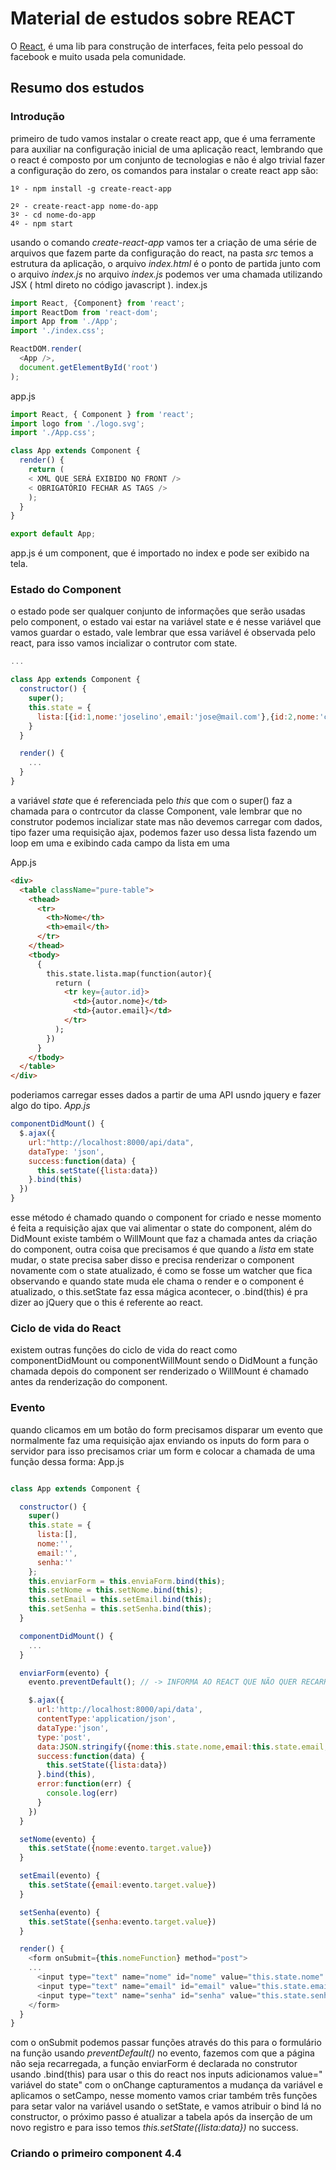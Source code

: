 # Material de estudos sobre REACT

O [React](https://facebook.github.io/react/), é uma lib para construção de interfaces, feita pelo pessoal do facebook e muito usada pela comunidade.

## Resumo dos estudos

### Introdução

primeiro de tudo vamos instalar o create react app, que é uma ferramente para auxiliar na configuração inicial de uma aplicação react, lembrando que o react é composto por um conjunto de tecnologias e não é algo trivial fazer a configuração do zero, os comandos para instalar o create react app são:
````
1º - npm install -g create-react-app

2º - create-react-app nome-do-app
3º - cd nome-do-app
4º - npm start
````
usando o comando *create-react-app* vamos ter a criação de uma série de arquivos que fazem parte da configuração do react, na pasta *src* temos a estrutura da aplicação, o arquivo *index.html* é o ponto de partida junto com o arquivo *index.js* no arquivo *index.js* podemos ver uma chamada utilizando JSX ( html direto no código javascript ).
index.js
````js
import React, {Component} from 'react';
import ReactDom from 'react-dom';
import App from './App';
import './index.css';

ReactDOM.render(
  <App />,
  document.getElementById('root')
);
````
app.js
````js
import React, { Component } from 'react';
import logo from './logo.svg';
import './App.css';

class App extends Component {
  render() {
    return (
    < XML QUE SERÁ EXIBIDO NO FRONT />
    < OBRIGATÓRIO FECHAR AS TAGS />
    );
  }
}

export default App;
````
app.js é um component, que é importado no index e pode ser exibido na tela.


### Estado do Component
o estado pode ser qualquer conjunto de informações que serão usadas pelo component, o estado vai estar na variável state e é nesse variável que vamos guardar o estado, vale lembrar que essa variável é observada pelo react, para isso vamos incializar o contrutor com state.
````js
...

class App extends Component {
  constructor() {
    super();
    this.state = {
      lista:[{id:1,nome:'joselino',email:'jose@mail.com'},{id:2,nome:'carlos',email:'carlos@mail.com'}]
    }
  }

  render() {
    ...
  }
}
````
a variável *state* que é referenciada pelo *this* que com o super() faz a chamada para o contrcutor da classe Component, vale lembrar que no construtor podemos incializar state mas não devemos carregar com dados, tipo fazer uma requisição ajax, podemos fazer uso dessa lista fazendo um loop em uma <table> e exibindo cada campo da lista em uma <tr>

App.js
````html
<div>            
  <table className="pure-table">
    <thead>
      <tr>
        <th>Nome</th>
        <th>email</th>
      </tr>
    </thead>
    <tbody>
      {
        this.state.lista.map(function(autor){
          return (
            <tr key={autor.id}>
              <td>{autor.nome}</td>
              <td>{autor.email}</td>
            </tr>
          );
        })
      }
    </tbody>
  </table> 
</div> 
````
poderiamos carregar esses dados a partir de uma API usndo jquery e fazer algo do tipo.
*App.js*
````js
componentDidMount() {
  $.ajax({
    url:"http://localhost:8000/api/data",
    dataType: 'json',
    success:function(data) {
      this.setState({lista:data})
    }.bind(this)
  })
}
````
esse método é chamado quando o component for criado e nesse momento é feita a requisição ajax que vai alimentar o state do component, além do DidMount existe também o WillMount que faz a chamada antes da criação do component, outra coisa que precisamos é que quando a *lista* em state mudar, o state precisa saber disso e precisa renderizar o component novamente com o state atualizado, é como se fosse um watcher que fica observando e quando state muda ele chama o render e o component é atualizado, o this.setState faz essa mágica acontecer, o .bind(this) é pra dizer ao jQuery que o this é referente ao react.

### Ciclo de vida do React

existem outras funções do ciclo de vida do react como componentDidMount ou componentWillMount sendo o DidMount a função chamada depois do component ser renderizado o WillMount é chamado antes da renderização do component.

### Evento

quando clicamos em um botão do form precisamos disparar um evento que normalmente faz uma requisição ajax enviando os inputs do form para o servidor para isso precisamos criar um form e colocar a chamada de uma função dessa forma:
App.js
````js

class App extends Component {

  constructor() {
    super()
    this.state = {
      lista:[],
      nome:'',
      email:'',
      senha:''
    };
    this.enviarForm = this.enviaForm.bind(this);
    this.setNome = this.setNome.bind(this);
    this.setEmail = this.setEmail.bind(this);
    this.setSenha = this.setSenha.bind(this);
  }

  componentDidMount() {
    ...
  }

  enviarForm(evento) {
    evento.preventDefault(); // -> INFORMA AO REACT QUE NÃO QUER RECARREGAR A PÁGINA APÓS O ENVIO DO FORM

    $.ajax({
      url:'http://localhost:8000/api/data',
      contentType:'application/json',
      dataType:'json',
      type:'post',
      data:JSON.stringify({nome:this.state.nome,email:this.state.email,senha:this.state.senha}),
      success:function(data) {
        this.setState({lista:data})
      }.bind(this),
      error:function(err) {
        console.log(err)
      }
    })
  }

  setNome(evento) {
    this.setState({nome:evento.target.value})
  }

  setEmail(evento) {
    this.setState({email:evento.target.value})
  }

  setSenha(evento) {
    this.setState({senha:evento.target.value})
  }

  render() {
    <form onSubmit={this.nomeFunction} method="post">
    ...
      <input type="text" name="nome" id="nome" value="this.state.nome" onChange={this.setNome}/>
      <input type="text" name="email" id="email" value="this.state.email" onChange={this.setEmail}/>
      <input type="text" name="senha" id="senha" value="this.state.senha" onChange={this.setSenha}/>
    </form>
  }
}
````
com o onSubmit podemos passar funções através do this para o formulário na função usando *preventDefault()* no evento, fazemos com que a página não seja recarregada, a função enviarForm é declarada no construtor usando .bind(this) para usar o this do react nos inputs adicionamos value=" variável do state" com o onChange capturamentos a mudança da variável e aplicamos o setCampo, nesse momento vamos criar também três funções para setar valor na variável usando o setState, e vamos atribuir o bind lá no constructor, o próximo passo é atualizar a tabela após da inserção de um novo registro e para isso temos *this.setState({lista:data})* no success.

### Criando o primeiro component 4.4
